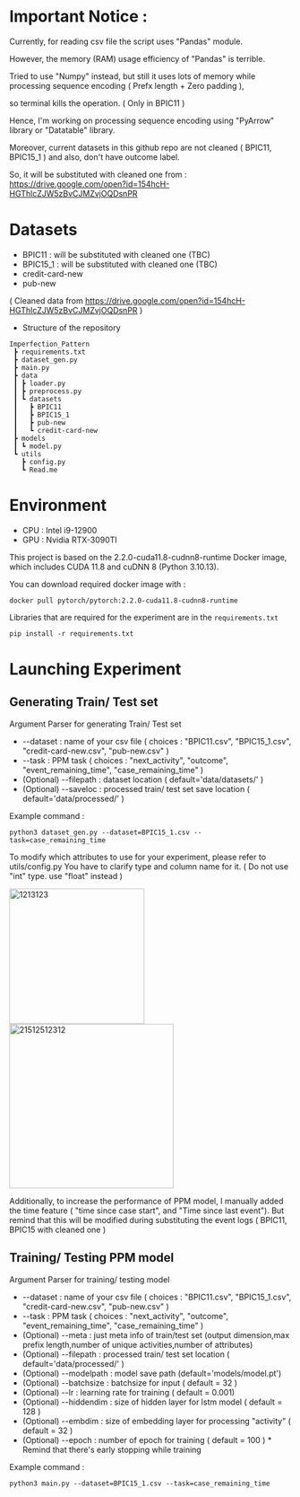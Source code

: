 # Important Notice : 
Currently, for reading csv file the script uses "Pandas" module.

However, the memory (RAM) usage efficiency of "Pandas" is terrible.

Tried to use "Numpy" instead, but still it uses lots of memory while processing sequence encoding ( Prefx length + Zero padding ),

so terminal kills the operation. ( Only in BPIC11 )

Hence, I'm working on processing sequence encoding using "PyArrow" library or "Datatable" library. 

Moreover, current datasets in this github repo are not cleaned ( BPIC11, BPIC15_1 )
and also, don't have outcome label.

So, it will be substituted with cleaned one from  : https://drive.google.com/open?id=154hcH-HGThlcZJW5zBvCJMZvjOQDsnPR



# Datasets
+ BPIC11 : will be substituted with cleaned one (TBC) 
+ BPIC15_1 : will be substituted with cleaned one (TBC) 
+ credit-card-new
+ pub-new

( Cleaned data from https://drive.google.com/open?id=154hcH-HGThlcZJW5zBvCJMZvjOQDsnPR )
+ Structure of the repository
``` 
Imperfection_Pattern
 ┣ requirements.txt
 ┣ dataset_gen.py
 ┣ main.py
 ┣ data
 ┃ ┣ loader.py
 ┃ ┣ preprocess.py
 ┃ ┗ datasets
 ┃   ┣ BPIC11
 ┃   ┣ BPIC15_1
 ┃   ┣ pub-new
 ┃   ┗ credit-card-new
 ┣ models
 ┃ ┗ model.py
 ┗ utils
   ┣ config.py
   ┗ Read.me
```

# Environment 

+ CPU : Intel i9-12900
+ GPU : Nvidia RTX-3090TI
  
This project is based on the 2.2.0-cuda11.8-cudnn8-runtime Docker image, which includes CUDA 11.8 and cuDNN 8 (Python 3.10.13).

You can download required docker image with :
```
docker pull pytorch/pytorch:2.2.0-cuda11.8-cudnn8-runtime
```
Libraries that are required for the experiment are in the ```requirements.txt```
```
pip install -r requirements.txt
```
# Launching Experiment
## Generating Train/ Test set

Argument Parser for generating Train/ Test set 
+ --dataset : name of your csv file ( choices : "BPIC11.csv", "BPIC15_1.csv", "credit-card-new.csv", "pub-new.csv" )
+ --task : PPM task ( choices : "next_activity", "outcome", "event_remaining_time", "case_remaining_time" )
+ (Optional) --filepath : dataset location ( default='data/datasets/' )
+ (Optional) --saveloc : processed train/ test set save location ( default='data/processed/' )

Example command : 
```
python3 dataset_gen.py --dataset=BPIC15_1.csv --task=case_remaining_time
```

To modify which attributes to use for your experiment, please refer to utils/config.py
You have to clarify type and column name for it. ( Do not use "int" type. use "float" instead )

<img width="241" alt="1213123" src="https://github.com/brucks1217/Imperfection-pattern/assets/112471517/b7d0718d-b8fd-42b5-b7e1-9ff6ecc3520a">
<img width="293" alt="21512512312" src="https://github.com/brucks1217/Imperfection-pattern/assets/112471517/f059841e-14d0-4e70-a2ff-d0124c960dff">

Additionally, to increase the performance of PPM model, I manually added the time feature ( "time since case start", and "Time since last event").
But remind that this will be modified during substituting the event logs ( BPIC11, BPIC15 with cleaned one )

## Training/ Testing PPM model

Argument Parser for training/ testing model
+ --dataset : name of your csv file ( choices : "BPIC11.csv", "BPIC15_1.csv", "credit-card-new.csv", "pub-new.csv" )
+ --task : PPM task ( choices : "next_activity", "outcome", "event_remaining_time", "case_remaining_time" )
+ (Optional) --meta : just meta info of train/test set (output dimension,max prefix length,number of unique activities,number of attributes)
+ (Optional) --filepath : processed train/ test set location ( default='data/processed/' )
+ (Optional) --modelpath : model save path (default='models/model.pt')
+ (Optional) --batchsize : batchsize for input ( default = 32 )
+ (Optional) --lr : learning rate for training ( default = 0.001)
+ (Optional) --hiddendim : size of hidden layer for lstm model ( default = 128 )
+ (Optional) --embdim : size of embedding layer for processing "activity" ( default = 32 ) 
+ (Optional) --epoch : number of epoch for training ( default = 100 ) * Remind that there's early stopping while training

Example command : 
```
python3 main.py --dataset=BPIC15_1.csv --task=case_remaining_time
```

